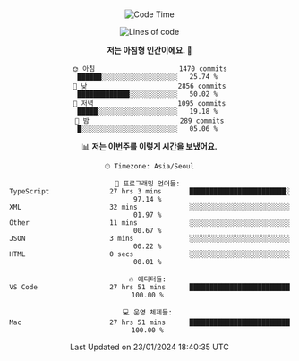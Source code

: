 <div align="center">

<br />

 <!--START_SECTION:waka-->
![Code Time](http://img.shields.io/badge/Code%20Time-1%2C965%20hrs%2036%20mins-blue)

![Lines of code](https://img.shields.io/badge/%EC%A0%80%EB%8A%94%20%EC%97%AC%ED%83%9C%EA%B9%8C%EC%A7%80%20-3.5%20million%20%EC%A4%84%EC%9D%98%20%EC%BD%94%EB%93%9C%EB%A5%BC%20%EC%9E%91%EC%84%B1%ED%96%88%EC%96%B4%EC%9A%94.-blue)

**저는 아침형 인간이에요. 🐤** 

```text
🌞 아침                     1470 commits        ██████░░░░░░░░░░░░░░░░░░░   25.74 % 
🌆 낮　                     2856 commits        █████████████░░░░░░░░░░░░   50.02 % 
🌃 저녁                     1095 commits        █████░░░░░░░░░░░░░░░░░░░░   19.18 % 
🌙 밤　                     289 commits         █░░░░░░░░░░░░░░░░░░░░░░░░   05.06 % 
```


📊 **저는 이번주를 이렇게 시간을 보냈어요.** 

```text
🕑︎ Timezone: Asia/Seoul

💬 프로그래밍 언어들: 
TypeScript               27 hrs 3 mins       ████████████████████████░   97.14 % 
XML                      32 mins             ░░░░░░░░░░░░░░░░░░░░░░░░░   01.97 % 
Other                    11 mins             ░░░░░░░░░░░░░░░░░░░░░░░░░   00.67 % 
JSON                     3 mins              ░░░░░░░░░░░░░░░░░░░░░░░░░   00.22 % 
HTML                     0 secs              ░░░░░░░░░░░░░░░░░░░░░░░░░   00.01 % 

🔥 에디터들: 
VS Code                  27 hrs 51 mins      █████████████████████████   100.00 % 

💻 운영 체제들: 
Mac                      27 hrs 51 mins      █████████████████████████   100.00 % 
```


 Last Updated on 23/01/2024 18:40:35 UTC
<!--END_SECTION:waka-->

</div>
